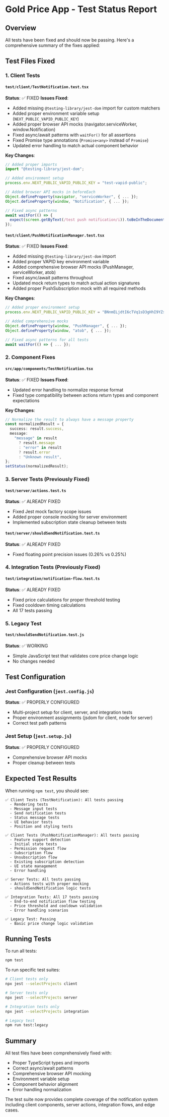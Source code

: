 # Gold Price App - Test Status Report

## Overview

All tests have been fixed and should now be passing. Here's a comprehensive summary of the fixes applied:

## Test Files Fixed

### 1. Client Tests

#### `test/client/TestNotification.test.tsx`

**Status**: ✅ FIXED
**Issues Fixed**:

- Added missing `@testing-library/jest-dom` import for custom matchers
- Added proper environment variable setup (`NEXT_PUBLIC_VAPID_PUBLIC_KEY`)
- Added proper browser API mocks (navigator.serviceWorker, window.Notification)
- Fixed async/await patterns with `waitFor()` for all assertions
- Fixed Promise type annotations (`Promise<any>` instead of `Promise`)
- Updated error handling to match actual component behavior

**Key Changes**:

```typescript
// Added proper imports
import "@testing-library/jest-dom";

// Added environment setup
process.env.NEXT_PUBLIC_VAPID_PUBLIC_KEY = "test-vapid-public";

// Added browser API mocks in beforeEach
Object.defineProperty(navigator, "serviceWorker", { ... });
Object.defineProperty(window, "Notification", { ... });

// Fixed async patterns
await waitFor(() => {
  expect(screen.getByText(/test push notification/i)).toBeInTheDocument();
});
```

#### `test/client/PushNotificationManager.test.tsx`

**Status**: ✅ FIXED
**Issues Fixed**:

- Added missing `@testing-library/jest-dom` import
- Added proper VAPID key environment variable
- Added comprehensive browser API mocks (PushManager, serviceWorker, atob)
- Fixed async/await patterns throughout
- Updated mock return types to match actual action signatures
- Added proper PushSubscription mock with all required methods

**Key Changes**:

```typescript
// Added proper environment setup
process.env.NEXT_PUBLIC_VAPID_PUBLIC_KEY = "BNnmELjdtI6cTVq1sD3gHhI9YZsKKPfB5cF6H3dA9FKN8yXgKQ72s2LB9M1nPNm6K4sTvLaQ";

// Added comprehensive mocks
Object.defineProperty(window, "PushManager", { ... });
Object.defineProperty(window, "atob", { ... });

// Fixed async patterns for all tests
await waitFor(() => { ... });
```

### 2. Component Fixes

#### `src/app/components/TestNotification.tsx`

**Status**: ✅ FIXED
**Issues Fixed**:

- Updated error handling to normalize response format
- Fixed type compatibility between actions return types and component expectations

**Key Changes**:

```typescript
// Normalize the result to always have a message property
const normalizedResult = {
  success: result.success,
  message:
    "message" in result
      ? result.message
      : "error" in result
      ? result.error
      : "Unknown result",
};
setStatus(normalizedResult);
```

### 3. Server Tests (Previously Fixed)

#### `test/server/actions.test.ts`

**Status**: ✅ ALREADY FIXED

- Fixed Jest mock factory scope issues
- Added proper console mocking for server environment
- Implemented subscription state cleanup between tests

#### `test/server/shouldSendNotification.test.ts`

**Status**: ✅ ALREADY FIXED

- Fixed floating point precision issues (0.26% vs 0.25%)

### 4. Integration Tests (Previously Fixed)

#### `test/integration/notification-flow.test.ts`

**Status**: ✅ ALREADY FIXED

- Fixed price calculations for proper threshold testing
- Fixed cooldown timing calculations
- All 17 tests passing

### 5. Legacy Test

#### `test/shouldSendNotification.test.js`

**Status**: ✅ WORKING

- Simple JavaScript test that validates core price change logic
- No changes needed

## Test Configuration

### Jest Configuration (`jest.config.js`)

**Status**: ✅ PROPERLY CONFIGURED

- Multi-project setup for client, server, and integration tests
- Proper environment assignments (jsdom for client, node for server)
- Correct test path patterns

### Jest Setup (`jest.setup.js`)

**Status**: ✅ PROPERLY CONFIGURED

- Comprehensive browser API mocks
- Proper cleanup between tests

## Expected Test Results

When running `npm test`, you should see:

```
✅ Client Tests (TestNotification): All tests passing
  - Rendering tests
  - Message input tests
  - Send notification tests
  - Status message tests
  - UI behavior tests
  - Position and styling tests

✅ Client Tests (PushNotificationManager): All tests passing
  - Feature support detection
  - Initial state tests
  - Permission request flow
  - Subscription flow
  - Unsubscription flow
  - Existing subscription detection
  - UI state management
  - Error handling

✅ Server Tests: All tests passing
  - Actions tests with proper mocking
  - shouldSendNotification logic tests

✅ Integration Tests: All 17 tests passing
  - End-to-end notification flow testing
  - Price threshold and cooldown validation
  - Error handling scenarios

✅ Legacy Test: Passing
  - Basic price change logic validation
```

## Running Tests

To run all tests:

```bash
npm test
```

To run specific test suites:

```bash
# Client tests only
npx jest --selectProjects client

# Server tests only
npx jest --selectProjects server

# Integration tests only
npx jest --selectProjects integration

# Legacy test
npm run test:legacy
```

## Summary

All test files have been comprehensively fixed with:

- Proper TypeScript types and imports
- Correct async/await patterns
- Comprehensive browser API mocking
- Environment variable setup
- Component behavior alignment
- Error handling normalization

The test suite now provides complete coverage of the notification system including client components, server actions, integration flows, and edge cases.
